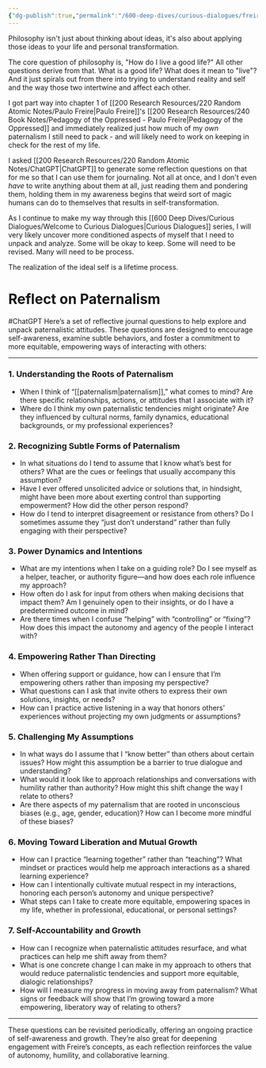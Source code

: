 ```yaml
---
{"dg-publish":true,"permalink":"/600-deep-dives/curious-dialogues/freire-and-burke/freire-and-burke-reflection-questions/"}
---
```


Philosophy isn't just about thinking about ideas, it's also about applying those ideas to your life and personal transformation.

The core question of philosophy is, "How do I live a good life?"  All other questions derive from that.  What is a good life?  What does it mean to "live"?  And it just spirals out from there into trying to understand reality and self and the way those two intertwine and affect each other.

I got part way into chapter 1 of [[200 Research Resources/220 Random Atomic Notes/Paulo Freire\|Paulo Freire]]'s [[200 Research Resources/240 Book Notes/Pedagogy of the Oppressed - Paulo Freire\|Pedagogy of the Oppressed]] and immediately realized just how much of my *own* paternalism I still need to pack - and will likely need to work on keeping in check for the rest of my life.

I asked [[200 Research Resources/220 Random Atomic Notes/ChatGPT\|ChatGPT]] to generate some reflection questions on that for me so that I can use them for journaling.  Not all at once, and I don't even *have* to write anything about them at all, just reading them and pondering them, holding them in my awareness begins that weird sort of magic humans can do to themselves that results in self-transformation.

As I continue to make my way through this [[600 Deep Dives/Curious Dialogues/Welcome to Curious Dialogues\|Curious Dialogues]] series, I will very likely uncover more conditioned aspects of myself that I need to unpack and analyze.  Some will be okay to keep.  Some will need to be revised.  Many will need to be process.

The realization of the ideal self is a lifetime process.

# Reflect on Paternalism
#ChatGPT 
Here’s a set of reflective journal questions to help explore and unpack paternalistic attitudes. These questions are designed to encourage self-awareness, examine subtle behaviors, and foster a commitment to more equitable, empowering ways of interacting with others:

---

### 1. **Understanding the Roots of Paternalism**
   - When I think of “[[paternalism\|paternalism]],” what comes to mind? Are there specific relationships, actions, or attitudes that I associate with it?
   - Where do I think my own paternalistic tendencies might originate? Are they influenced by cultural norms, family dynamics, educational backgrounds, or my professional experiences?

### 2. **Recognizing Subtle Forms of Paternalism**
   - In what situations do I tend to assume that I know what’s best for others? What are the cues or feelings that usually accompany this assumption?
   - Have I ever offered unsolicited advice or solutions that, in hindsight, might have been more about exerting control than supporting empowerment? How did the other person respond?
   - How do I tend to interpret disagreement or resistance from others? Do I sometimes assume they “just don’t understand” rather than fully engaging with their perspective?

### 3. **Power Dynamics and Intentions**
   - What are my intentions when I take on a guiding role? Do I see myself as a helper, teacher, or authority figure—and how does each role influence my approach?
   - How often do I ask for input from others when making decisions that impact them? Am I genuinely open to their insights, or do I have a predetermined outcome in mind?
   - Are there times when I confuse “helping” with “controlling” or “fixing”? How does this impact the autonomy and agency of the people I interact with?

### 4. **Empowering Rather Than Directing**
   - When offering support or guidance, how can I ensure that I’m empowering others rather than imposing my perspective?
   - What questions can I ask that invite others to express their own solutions, insights, or needs?
   - How can I practice active listening in a way that honors others’ experiences without projecting my own judgments or assumptions?

### 5. **Challenging My Assumptions**
   - In what ways do I assume that I “know better” than others about certain issues? How might this assumption be a barrier to true dialogue and understanding?
   - What would it look like to approach relationships and conversations with humility rather than authority? How might this shift change the way I relate to others?
   - Are there aspects of my paternalism that are rooted in unconscious biases (e.g., age, gender, education)? How can I become more mindful of these biases?

### 6. **Moving Toward Liberation and Mutual Growth**
   - How can I practice “learning together” rather than “teaching”? What mindset or practices would help me approach interactions as a shared learning experience?
   - How can I intentionally cultivate mutual respect in my interactions, honoring each person’s autonomy and unique perspective?
   - What steps can I take to create more equitable, empowering spaces in my life, whether in professional, educational, or personal settings?

### 7. **Self-Accountability and Growth**
   - How can I recognize when paternalistic attitudes resurface, and what practices can help me shift away from them?
   - What is one concrete change I can make in my approach to others that would reduce paternalistic tendencies and support more equitable, dialogic relationships?
   - How will I measure my progress in moving away from paternalism? What signs or feedback will show that I’m growing toward a more empowering, liberatory way of relating to others?

---

These questions can be revisited periodically, offering an ongoing practice of self-awareness and growth. They’re also great for deepening engagement with Freire’s concepts, as each reflection reinforces the value of autonomy, humility, and collaborative learning.